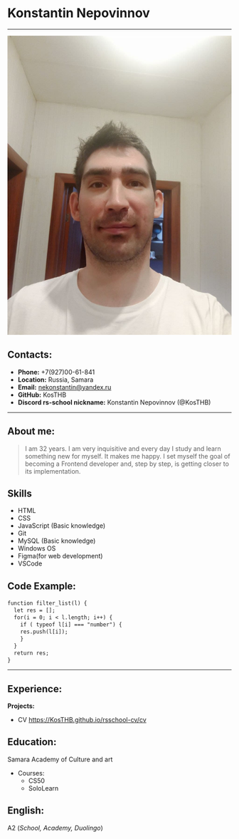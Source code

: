 # Konstantin Nepovinnov
*********
![my_photo](./CV.png "Аватар")


## Contacts:
  * __Phone:__ +7(927)00-61-841 
  * __Location:__ Russia, Samara
  * __Email:__ nekonstantin@yandex.ru
  * __GitHub:__ KosTHB
  * __Discord rs-school nickname:__ Konstantin Nepovinnov (@KosTHB)
*********
## About me:
>I am 32 years. I am very inquisitive and every day I study and learn something new for myself. It makes me happy. 
 I set myself the goal of becoming a Frontend developer and, step by step, is getting closer to its implementation.



## Skills
* HTML
* CSS
* JavaScript (Basic knowledge) 
* Git 
* MySQL (Basic knowledge)
* Windows OS
* Figma(for web development)
* VSCode
## Code Example:
```
function filter_list(l) {
  let res = [];
  for(i = 0; i < l.length; i++) {
    if ( typeof l[i] === "number") {
    res.push(l[i]);
    }
  }
  return res;
}
```
*********
## Experience:
__Projects:__
* CV <https://KosTHB.github.io/rsschool-cv/cv>
## Education:

Samara Academy of Culture and art

* Courses:
    * CS50
    * SoloLearn
## English:
A2 (*School, Academy, Duolingo*)

